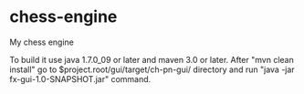 chess-engine
============

My chess engine

To build it use java 1.7.0_09 or later and maven 3.0 or later.
After "mvn clean install" go to $project.root/gui/target/ch-pn-gui/ directory and run "java -jar fx-gui-1.0-SNAPSHOT.jar" command.
